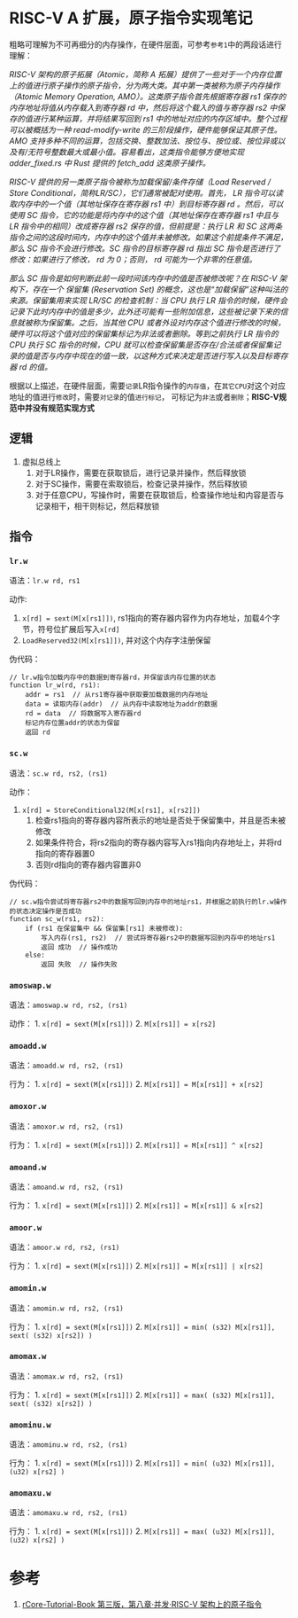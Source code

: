 # RISC-V A 扩展，原子指令实现笔记

粗略可理解为不可再细分的内存操作，在硬件层面，可参考`参考1`中的两段话进行理解：

*RISC-V 架构的原子拓展（Atomic，简称 A 拓展）提供了一些对于一个内存位置上的值进行原子操作的原子指令，分为两大类。其中第一类被称为原子内存操作（Atomic Memory Operation, AMO）。这类原子指令首先根据寄存器 rs1 保存的内存地址将值从内存载入到寄存器 rd 中，然后将这个载入的值与寄存器 rs2 中保存的值进行某种运算，并将结果写回到 rs1 中的地址对应的内存区域中。整个过程可以被概括为一种 read-modify-write 的三阶段操作，硬件能够保证其原子性。AMO 支持多种不同的运算，包括交换、整数加法、按位与、按位或、按位异或以及有/无符号整数最大或最小值。容易看出，这类指令能够方便地实现 adder_fixed.rs 中 Rust 提供的 fetch_add 这类原子操作。*

*RISC-V 提供的另一类原子指令被称为加载保留/条件存储（Load Reserved / Store Conditional，简称LR/SC），它们通常被配对使用。首先， LR 指令可以读取内存中的一个值（其地址保存在寄存器 rs1 中）到目标寄存器 rd 。然后，可以使用 SC 指令，它的功能是将内存中的这个值（其地址保存在寄存器 rs1 中且与 LR 指令中的相同）改成寄存器 rs2 保存的值，但前提是：执行 LR 和 SC 这两条指令之间的这段时间内，内存中的这个值并未被修改。如果这个前提条件不满足，那么 SC 指令不会进行修改。SC 指令的目标寄存器 rd 指出 SC 指令是否进行了修改：如果进行了修改， rd 为 0；否则， rd 可能为一个非零的任意值。*

*那么 SC 指令是如何判断此前一段时间该内存中的值是否被修改呢？在 RISC-V 架构下，存在一个 保留集 (Reservation Set) 的概念，这也是“加载保留”这种叫法的来源。保留集用来实现 LR/SC 的检查机制：当 CPU 执行 LR 指令的时候，硬件会记录下此时内存中的值是多少，此外还可能有一些附加信息，这些被记录下来的信息就被称为保留集。之后，当其他 CPU 或者外设对内存这个值进行修改的时候，硬件可以将这个值对应的保留集标记为非法或者删除。等到之前执行 LR 指令的 CPU 执行 SC 指令的时候，CPU 就可以检查保留集是否存在/合法或者保留集记录的值是否与内存中现在的值一致，以这种方式来决定是否进行写入以及目标寄存器 rd 的值。*

根据以上描述，在硬件层面，需要`记录`LR指令操作的`内存值`，在`其它CPU`对这个对应地址的值进行`修改`时，需要`对记录`的值`进行标记`，
可标记为`非法`或者`删除`；**RISC-V规范中并没有规范实现方式**

## 逻辑
1. 虚拟总线上
   1. 对于LR操作，需要在获取锁后，进行记录并操作，然后释放锁
   2. 对于SC操作，需要在索取锁后，检查记录并操作，然后释放锁
   3. 对于任意CPU，写操作时，需要在获取锁后，检查操作地址和内容是否与记录相干，相干则标记，然后释放锁

## 指令
### `lr.w`

语法：`lr.w rd, rs1`

动作: 
   1. `x[rd] = sext(M[x[rs1]])`, rs1指向的寄存器内容作为内存地址，加载4个字节，符号位扩展后写入`x[rd]`
   2. `LoadReserved32(M[x[rs1]])`, 并对这个内存字注册保留

伪代码：
```
// lr.w指令加载内存中的数据到寄存器rd，并保留该内存位置的状态
function lr_w(rd, rs1):
    addr = rs1  // 从rs1寄存器中获取要加载数据的内存地址
    data = 读取内存(addr)  // 从内存中读取地址为addr的数据
    rd = data  // 将数据写入寄存器rd
    标记内存位置addr的状态为保留
    返回 rd
```

### `sc.w`

语法：`sc.w rd, rs2, (rs1)`

动作：
   1. `x[rd] = StoreConditional32(M[x[rs1], x[rs2]])`
      1. 检查rs1指向的寄存器内容所表示的地址是否处于保留集中，并且是否未被修改
      2. 如果条件符合，将rs2指向的寄存器内容写入rs1指向内存地址上，并将rd指向的寄存器置0
      3. 否则rd指向的寄存器内容置非0

伪代码：
```
// sc.w指令尝试将寄存器rs2中的数据写回到内存中的地址rs1，并根据之前执行的lr.w操作的状态决定操作是否成功
function sc_w(rs1, rs2):
    if (rs1 在保留集中 && 保留集[rs1] 未被修改):
        写入内存(rs1, rs2)  // 尝试将寄存器rs2中的数据写回到内存中的地址rs1
        返回 成功  // 操作成功
    else:
        返回 失败  // 操作失败
```

### `amoswap.w`

语法：`amoswap.w rd, rs2, (rs1)`

动作：
    1. `x[rd] = sext(M[x[rs1]])`
    2. `M[x[rs1]] = x[rs2]`

### `amoadd.w`

语法：`amoadd.w rd, rs2, (rs1)`

行为：
    1. `x[rd] = sext(M[x[rs1]])`
    2. `M[x[rs1]] = M[x[rs1]] + x[rs2]`

### `amoxor.w`

语法：`amoxor.w rd, rs2, (rs1)`

行为：
    1. `x[rd] = sext(M[x[rs1]])`
    2. `M[x[rs1]] = M[x[rs1]] ^ x[rs2]`

### `amoand.w`

语法：`amoand.w rd, rs2, (rs1)`

行为：
    1. `x[rd] = sext(M[x[rs1]])`
    2. `M[x[rs1]] = M[x[rs1]] & x[rs2]`

### `amoor.w`

语法：`amoor.w rd, rs2, (rs1)`

行为：
    1. `x[rd] = sext(M[x[rs1]])`
    2. `M[x[rs1]] = M[x[rs1]] | x[rs2]`

### `amomin.w`

语法：`amomin.w rd, rs2, (rs1)`

行为：
    1. `x[rd] = sext(M[x[rs1]])`
    2. `M[x[rs1]] = min( (s32) M[x[rs1]], sext( (s32) x[rs2]) ) `

### `amomax.w`

语法：`amomax.w rd, rs2, (rs1)`

行为：
    1. `x[rd] = sext(M[x[rs1]])`
    2. `M[x[rs1]] = max( (s32) M[x[rs1]], sext( (s32) x[rs2]) ) `

### `amominu.w`

语法：`amominu.w rd, rs2, (rs1)`

行为：
    1. `x[rd] = sext(M[x[rs1]])`
    2. `M[x[rs1]] = min( (u32) M[x[rs1]],  (u32) x[rs2] ) `

### `amomaxu.w`

语法：`amomaxu.w rd, rs2, (rs1)`

行为：
    1. `x[rd] = sext(M[x[rs1]])`
    2. `M[x[rs1]] = max( (u32) M[x[rs1]],  (u32) x[rs2] ) `

# 参考
1. [rCore-Tutorial-Book 第三版，第八章·并发·RISC-V 架构上的原子指令](https://rcore-os.cn/rCore-Tutorial-Book-v3/chapter8/2lock.html#risc-v)
